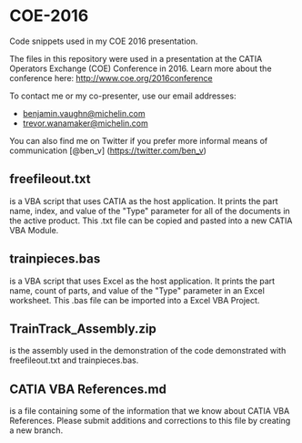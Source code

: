 # COE-2016
Code snippets used in my COE 2016 presentation.

The files in this repository were used in a presentation at the CATIA Operators Exchange (COE) Conference in 2016.
Learn more about the conference here: http://www.coe.org/2016conference  

To contact me or my co-presenter, use our email addresses:  
* benjamin.vaughn@michelin.com
* trevor.wanamaker@michelin.com

You can also find me on Twitter if you prefer more informal means of communication [@ben_v] (https://twitter.com/ben_v)

## freefileout.txt
is a VBA script that uses CATIA as the host application. It prints the part name, index, and value of the "Type" parameter for all of the documents in the active product. This .txt file can be copied and pasted into a new CATIA VBA Module.

## trainpieces.bas
is a VBA script that uses Excel as the host application. It prints the part name, count of parts, and value of the "Type" parameter in an Excel worksheet. This .bas file can be imported into a Excel VBA Project.

## TrainTrack_Assembly.zip
is the assembly used in the demonstration of the code demonstrated with freefileout.txt and trainpieces.bas.

## CATIA VBA References.md
is a file containing some of the information that we know about CATIA VBA References. Please submit additions and corrections to this file by creating a new branch.
